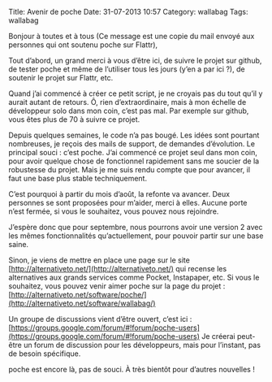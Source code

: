 Title: Avenir de poche
Date: 31-07-2013 10:57
Category: wallabag
Tags: wallabag

Bonjour à toutes et à tous (Ce message est une copie du mail envoyé aux personnes qui ont soutenu poche sur Flattr),

Tout d’abord, un grand merci à vous d’être ici, de suivre le projet sur github, de tester poche et même de l’utiliser tous les jours (y’en a par ici ?), de soutenir le projet sur Flattr, etc.

Quand j’ai commencé à créer ce petit script, je ne croyais pas du tout qu’il y aurait autant de retours. Ô, rien d’extraordinaire, mais à mon échelle de développeur solo dans mon coin, c’est pas mal. Par exemple sur github, vous êtes plus de 70 à suivre ce projet.

Depuis quelques semaines, le code n’a pas bougé. Les idées sont pourtant nombreuses, je reçois des mails de support, de demandes d’évolution. Le principal souci : c’est poche. J’ai commencé ce projet seul dans mon coin, pour avoir quelque chose de fonctionnel rapidement sans me soucier de la robustesse du projet. Mais je me suis rendu compte que pour avancer, il faut une base plus stable techniquement.

C’est pourquoi à partir du mois d’août, la refonte va avancer. Deux personnes se sont proposées pour m’aider, merci à elles. Aucune porte n’est fermée, si vous le souhaitez, vous pouvez nous rejoindre.

J’espère donc que pour septembre, nous pourrons avoir une version 2 avec les mêmes fonctionnalités qu’actuellement, pour pouvoir partir sur une base saine.

Sinon, je viens de mettre en place une page sur le site [http://alternativeto.net/](http://alternativeto.net/) qui recense les alternatives aux grands services comme Pocket, Instapaper, etc. Si vous le souhaitez, vous pouvez venir aimer poche sur la page du projet : [http://alternativeto.net/software/poche/](http://alternativeto.net/software/wallabag/)

Un groupe de discussions vient d’être ouvert, c’est ici : [https://groups.google.com/forum/#!forum/poche-users](https://groups.google.com/forum/#!forum/poche-users) Je créerai peut-être un forum de discussion pour les développeurs, mais pour l’instant, pas de besoin spécifique.

poche est encore là, pas de souci. À très bientôt pour d’autres nouvelles !
